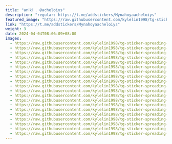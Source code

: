 ```yaml
---
title: "𝖺𝗇𝗂𝗄𝗂 . @acheloiys"
description: "regular: https://t.me/addstickers/Mynahoyaacheloiys"
featured_image: "https://raw.githubusercontent.com/kylelin1998/tg-sticker-spreading-worldwide-images/main/img/dc17e88d-4edd-465a-9525-e42f5c5e8d91.jpg"
link: "https://t.me/addstickers/Mynahoyaacheloiys"
weight: 3
date: 2024-04-04T08:06:09+08:00
images:
  - https://raw.githubusercontent.com/kylelin1998/tg-sticker-spreading-worldwide-images/main/img/dc17e88d-4edd-465a-9525-e42f5c5e8d91.jpg
  - https://raw.githubusercontent.com/kylelin1998/tg-sticker-spreading-worldwide-images/main/img/ac0f6d8e-9a00-414c-9be8-4a73488d2cba.jpg
  - https://raw.githubusercontent.com/kylelin1998/tg-sticker-spreading-worldwide-images/main/img/152cdebd-9ef9-43c7-8c50-65c078fbcfc0.jpg
  - https://raw.githubusercontent.com/kylelin1998/tg-sticker-spreading-worldwide-images/main/img/14c2548e-0f10-45b8-aae3-483a20019f0a.jpg
  - https://raw.githubusercontent.com/kylelin1998/tg-sticker-spreading-worldwide-images/main/img/550bb4dc-f240-4ac6-a48f-2e0773b70f71.jpg
  - https://raw.githubusercontent.com/kylelin1998/tg-sticker-spreading-worldwide-images/main/img/bb46c3a1-a689-4697-8678-b01d55fc4457.jpg
  - https://raw.githubusercontent.com/kylelin1998/tg-sticker-spreading-worldwide-images/main/img/0235f9d1-c65a-4307-8198-9f3d286560ff.jpg
  - https://raw.githubusercontent.com/kylelin1998/tg-sticker-spreading-worldwide-images/main/img/b6ae60da-aa29-4b43-ab46-4872e06e6ccc.jpg
  - https://raw.githubusercontent.com/kylelin1998/tg-sticker-spreading-worldwide-images/main/img/2e690970-269f-4d3e-99ca-fc4d9eb227e2.jpg
  - https://raw.githubusercontent.com/kylelin1998/tg-sticker-spreading-worldwide-images/main/img/3584cfce-1a0e-4fc1-b7ef-1964b57730f8.jpg
  - https://raw.githubusercontent.com/kylelin1998/tg-sticker-spreading-worldwide-images/main/img/02af5d16-4714-4ba9-86a8-0f70122cb242.jpg
  - https://raw.githubusercontent.com/kylelin1998/tg-sticker-spreading-worldwide-images/main/img/f49581f6-8d49-4792-b636-535cdca7d751.jpg
  - https://raw.githubusercontent.com/kylelin1998/tg-sticker-spreading-worldwide-images/main/img/04454317-9b83-4fb3-b7eb-9487ebdd43a9.jpg
  - https://raw.githubusercontent.com/kylelin1998/tg-sticker-spreading-worldwide-images/main/img/8ebc99ef-fd8f-4b81-aff9-5a77d1ca990d.jpg
  - https://raw.githubusercontent.com/kylelin1998/tg-sticker-spreading-worldwide-images/main/img/d58efe0d-4b8d-4324-8d31-e80745ea3399.jpg
  - https://raw.githubusercontent.com/kylelin1998/tg-sticker-spreading-worldwide-images/main/img/b1e3d7f0-d4cd-43ca-860a-fcfb1fc76cf3.jpg
  - https://raw.githubusercontent.com/kylelin1998/tg-sticker-spreading-worldwide-images/main/img/39de082a-3bee-4ea4-a60d-3dea9cc9a731.jpg
  - https://raw.githubusercontent.com/kylelin1998/tg-sticker-spreading-worldwide-images/main/img/1061d922-5545-45a0-9bbd-d7e86a1df192.jpg
  - https://raw.githubusercontent.com/kylelin1998/tg-sticker-spreading-worldwide-images/main/img/76e26b64-afe1-4253-99c2-bab244a7ccd8.jpg
  - https://raw.githubusercontent.com/kylelin1998/tg-sticker-spreading-worldwide-images/main/img/ebeca23d-f1f7-4dc3-9a14-e0b017b559c4.jpg
---
```

